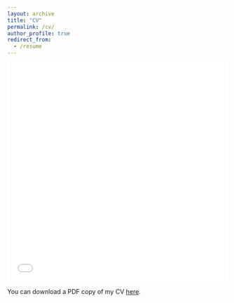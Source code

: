 ```yaml
---
layout: archive
title: "CV"
permalink: /cv/
author_profile: true
redirect_from:
  - /resume
---
```


<iframe src="/files/CV/CV_cd-hong.pdf" width="100%" height="500" frameborder="no" border="0" marginwidth="0" marginheight="0"></iframe>

You can download a PDF copy of my CV [here](/files/CV/CV_cd-hong.pdf).